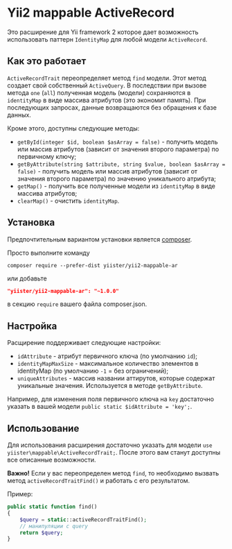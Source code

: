 Yii2 mappable ActiveRecord
==========================

Это расширение для Yii framework 2 которое дает возможность использовать паттерн `IdentityMap` для любой модели `ActiveRecord`.

Как это работает
----------------

`ActiveRecordTrait` переопределяет метод `find` модели. Этот метод создает свой собственный `ActiveQuery`. В последствии при вызове метода `one` (`all`) полученная модель (модели) сохраняются в `identityMap` в виде массива атрибутов (это экономит память). При последующих запросах, данные возвращаются без обращения к базе данных.

Кроме этого, доступны следующие методы:

- `getById(integer $id, boolean $asArray = false)` - получить модель или массив атрибутов (зависит от значения второго параметра) по первичному ключу;
- `getByAttribute(string $attribute, string $value, boolean $asArray = false)` - получить модель или массив атрибутов (зависит от значения второго параметра) по значению уникального атрибута; 
- `getMap()` - получить все полученные модели из `identityMap` в виде массива атрибутов;
- `clearMap()` - очистить `identityMap`.

Установка
---------

Предпочтительным вариантом установки является [composer](http://getcomposer.org/download/).

Просто выполните команду

```
composer require --prefer-dist yiister/yii2-mappable-ar
```

или добавьте

```json
"yiister/yii2-mappable-ar": "~1.0.0"
```

в секцию `require` вашего файла composer.json.

Настройка
---------

Расщирение поддерживает следующие настройки:

- `idAttribute` - атрибут первичного ключа (по умолчанию `id`);
- `identityMapMaxSize` - максимальное количество элементов в identityMap (по умолчанию `-1` = без ограничений);
- `uniqueAttributes` - массив названии аттирутов, которые содержат уникальные значения. Используется в методе `getByAttribute`.

Например, для изменения поля первичного ключа на `key` достаточно указать в вашей модели `public static $idAttribute = 'key';`.

Использование
-------------

Для использования расширения достаточно указать для модели `use yiister\mappable\ActiveRecordTrait;`. После этого вам станут доступны все описанные возможности.

**Важно!** Если у вас переопределен метод `find`, то необходимо вызвать метод `activeRecordTraitFind()` и работать с его результатом.

Пример:

```php
public static function find()
{
    $query = static::activeRecordTraitFind();
    // манипуляции с query
    return $query;
}
```
